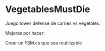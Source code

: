 # VegetablesMustDie
Juego tower defense de carnes vs vegetales.


Mejoras por hacer:

   Crear un FSM.cs que sea reutilizable